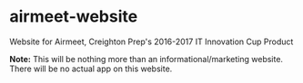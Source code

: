 # airmeet-website
Website for Airmeet, Creighton Prep's 2016-2017 IT Innovation Cup Product

**Note:** This will be nothing more than an informational/marketing website. There will be no actual app on this website.
